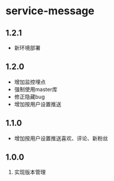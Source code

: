 # service-message

## 1.2.1
- 新环境部署

## 1.2.0

- 增加监控埋点
- 强制使用master库
- 修正隐藏bug
- 增加按用户设置推送

## 1.1.0

- 增加按用户设置推送喜欢、评论、新粉丝


## 1.0.0
1. 实现版本管理

